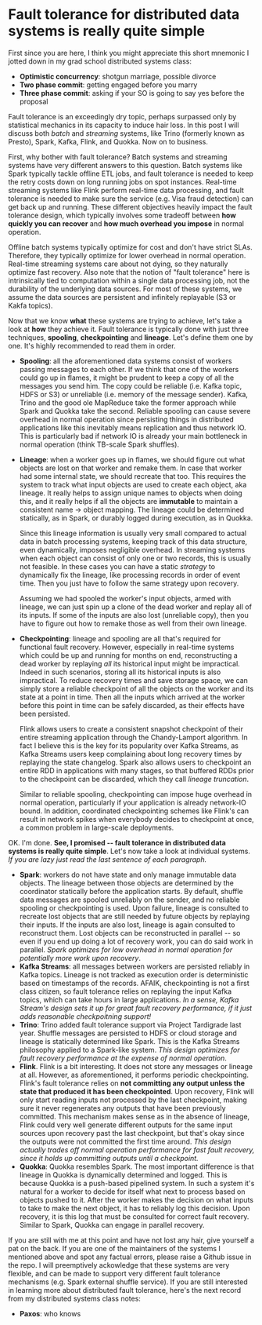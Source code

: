 # Fault tolerance for distributed data systems is really quite simple

First since you are here, I think you might appreciate this short mnemonic I jotted down in my grad school distributed systems class: 
- **Optimistic concurrency**:  shotgun marriage, possible divorce
- **Two phase commit**: getting engaged before you marry
- **Three phase commit**: asking if your SO is going to say yes before the proposal

Fault tolerance is an exceedingly dry topic, perhaps surpassed only by statistical mechanics in its capacity to induce hair loss. In this post I will discuss both *batch* and *streaming* systems, like Trino (formerly known as Presto), Spark, Kafka, Flink, and Quokka. Now on to business. 

First, why bother with fault tolerance? Batch systems and streaming systems have very different answers to this question. Batch systems like Spark typically tackle offline ETL jobs, and fault tolerance is needed to keep the retry costs down on long running jobs on spot instances. Real-time streaming systems like Flink perform real-time data processing, and fault tolerance is needed to make sure the service (e.g. Visa fraud detection) can get back up and running. These different objectives heavily impact the fault tolerance design, which typically involves some tradeoff between **how quickly you can recover** and **how much overhead you impose** in normal operation. 

Offline batch systems typically optimize for cost and don't have strict SLAs. Therefore, they typically optimize for lower overhead in normal operation. Real-time streaming systems care about not dying, so they naturally optimize fast recovery. Also note that the notion of "fault tolerance" here is intrinsically tied to computation within a single data processing job, not the durability of the underlying data sources. For most of these systems, we assume the data sources are persistent and infinitely replayable (S3 or Kakfa topics).

Now that we know **what** these systems are trying to achieve, let's take a look at **how** they achieve it. Fault tolerance is typically done with just three techniques, **spooling**, **checkpointing** and **lineage**. Let's define them one by one. It's highly recommended to read them in order.

- **Spooling**: all the aforementioned data systems consist of workers passing messages to each other. If we think that one of the workers could go up in flames, it might be prudent to keep a copy of all the messages you send him. The copy could be reliable (i.e. Kafka topic, HDFS or S3) or unreliable (i.e. memory of the message sender). Kafka, Trino and the good ole MapReduce take the former approach while Spark and Quokka take the second. Reliable spooling can cause severe overhead in normal operation since persisting things in distributed applications like this inevitably means replication and thus network IO. This is particularly bad if network IO is already your main bottleneck in normal operation (think TB-scale Spark shuffles).

- **Lineage**: when a worker goes up in flames, we should figure out what objects are lost on that worker and remake them. In case that worker had some internal state, we should recreate that too. This requires the system to track what input objects are used to create each object, aka lineage. It really helps to assign unique names to objects when doing this, and it really helps if all the objects are **immutable** to maintain a consistent name -> object mapping. The lineage could be determined statically, as in Spark, or durably logged during execution, as in Quokka. 

	Since this lineage information is usually very small compared to actual data in batch processing systems, keeping track of this data structure, even dynamically, imposes negligible overhead. In streaming systems when each object can consist of only one or two records, this is usually not feasible. In these cases you can have a static *strategy* to dynamically fix the lineage, like processing records in order of event time. Then you just have to follow the same strategy upon recovery.
	
	Assuming we had spooled the worker's input objects, armed with lineage, we can just spin up a clone of the dead worker and replay all of its inputs. If some of the inputs are also lost (unreliable copy), then you have to figure out how to remake those as well from their own lineage.
	
- **Checkpointing**: lineage and spooling are all that's required for functional fault recovery. However, especially in real-time systems which could be up and running for months on end, reconstructing a dead worker by replaying *all* its historical input might be impractical. Indeed in such scenarios, storing all its historical inputs is also impractical. To reduce recovery times and save storage space, we can simply store a reliable checkpoint of all the objects on the worker and its state at a point in time. Then all the inputs which arrived at the worker before this point in time can be safely discarded, as their effects have been persisted. 
	
	Flink allows users to create a consistent snapshot checkpoint of their entire streaming application through the Chandy-Lamport algorithm. In fact I believe this is the key for its popularity over Kafka Streams, as Kafka Streams users keep complaining about long recovery times by replaying the state changelog. Spark also allows users to checkpoint an entire RDD in applications with many stages, so that buffered RDDs prior to the checkpoint can be discarded, which they call *lineage truncation*.

	Similar to reliable spooling, checkpointing can impose huge overhead in normal operation, particularly if your application is already network-IO bound. In addition, coordinated checkpointing schemes like Flink's can result in network spikes when everybody decides to checkpoint at once, a common problem in large-scale deployments.

OK. I'm done. **See, I promised -- fault tolerance in distributed data systems is really quite simple**. Let's now take a look at individual systems. *If you are lazy just read the last sentence of each paragraph.*

- **Spark**: workers do not have state and only manage immutable data objects. The lineage between those objects are determined by the coordinator statically before the application starts. By default, shuffle data messages are spooled unreliably on the sender, and no reliable spooling or checkpointing is used. Upon failure, lineage is consulted to recreate lost objects that are still needed by future objects by replaying their inputs. If the inputs are also lost, lineage is again consulted to reconstruct them. Lost objects can be reconstructed in parallel -- so even if you end up doing a lot of recovery work, you can do said work in parallel. *Spark optimizes for low overhead in normal operation for potentially more work upon recovery*. 
- **Kafka Streams**: all messages between workers are persisted reliably in Kafka topics. Lineage is not tracked as execution order is deterministic based on timestamps of the records. AFAIK, checkpointing is not a first class citizen, so fault tolerance relies on replaying the input Kafka topics, which can take hours in large applications. *In a sense, Kafka Stream's design sets it up for great fault recovery performance, if it just adds reasonable checkpoitning support!*
- **Trino**: Trino added fault tolerance support via Project Tardigrade last year. Shuffle messages are persisted to HDFS or cloud storage and lineage is statically determined like Spark. This is the Kafka Streams philosophy applied to a Spark-like system. *This design optimizes for fault recovery performance at the expense of normal operation*. 
- **Flink**. Flink is a bit interesting. It does not store any messages or lineage at all. However, as aforementioned, it performs periodic checkpointing. Flink's fault tolerance relies on **not committing any output unless the state that produced it has been checkpointed**. Upon recovery, Flink will only start reading inputs not processed by the last checkpoint, making sure it never regenerates any outputs that have been previously committed. This mechanism makes sense as in the absence of lineage, Flink could very well generate different outputs for the same input sources upon recovery past the last checkpoint, but that's okay since the outputs were not committed the first time around. *This design actually trades off normal operation performance for fast fault recovery, since it holds up committing outputs until a checkpoint.*
- **Quokka**: Quokka resembles Spark. The most important difference is that lineage in Quokka is dynamically determined and logged. This is because Quokka is a push-based pipelined system. In such a system it's natural for a worker to decide for itself what next to process based on objects pushed to it. After the worker makes the decision on what inputs to take to make the next object, it has to reliably log this decision. Upon recovery, it is this log that must be consulted for correct fault recovery. Similar to Spark, Quokka can engage in parallel recovery. 

If you are still with me at this point and have not lost any hair, give yourself a pat on the back. If you are one of the maintainers of the systems I mentioned above and spot any factual errors, please raise a Github issue in the repo. I will preemptively ackowledge that these systems are very flexible, and can be made to support very different fault tolerance mechanisms (e.g. Spark external shuffle service). If you are still interested in learning more about distributed fault tolerance, here's the next record from my distributed systems class notes:
- **Paxos**:  who knows
